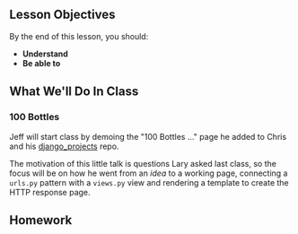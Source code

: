 ## Lesson Objectives
By the end of this lesson, you should:


- **Understand** 
- **Be able to** 

## What We'll Do In Class

### 100 Bottles

Jeff will start class by demoing the "100 Bottles ..." page he added to Chris
and his [django_projects](https://git.gctaa.net/ACCICT/django_projects) repo.

The motivation of this little talk is questions Lary asked last class, so the
focus will be on how he went from an *idea* to a working page, connecting a
``urls.py`` pattern with a ``views.py`` view and rendering a template to create
the HTTP response page.


## Homework


